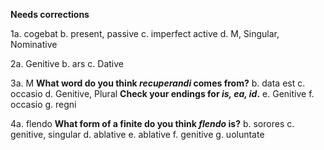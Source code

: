 **Needs corrections**

1a. cogebat
b. present, passive
c. imperfect active
d. M, Singular, Nominative

2a. Genitive
b. ars
c. Dative

3a. M **What word do you think *recuperandi* comes from?**
b. data est
c. occasio
d. Genitive, Plural **Check your endings for *is, ea, id*.**
e. Genitive
f. occasio
g. regni

4a. flendo **What form of a finite do you think *flendo* is?**
b. sorores
c. genitive, singular
d. ablative
e. ablative
f. genitive
g. uoluntate
